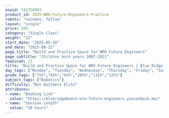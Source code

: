 ```yaml
---
ecwid: 741758993
product_id: 2025-WRO-Future-Engineers-Practice
robots: "noindex, follow"
layout: "single"
price: 299
category: "Single Class"
weight: "12"
start_date: "2025-05-20"
end_date: "2025-08-22"
page_title: "Build and Practice Space for WRO Future Engineers"
page_subtitle: "Children born years 2007-2011"
featured: 73
title: "Build and Practice Space for WRO Future Engineers | Blue Ridge Boost"
day_tags: ["Monday", "Tuesday", "Wednesday", "Thursday", "Friday", "Saturday", "Sunday"]
grade_tags: ["7th","8th","9th","10th","11th","12th"]
subject_tags: ["Robotics"]
difficulty: "Bot Builders Elite"
attributes:
- name: "Booking Link"
  value: "https://blueridgeboost-wro-future-engineers.youcanbook.me/"
- name: "Session Length"
  value: "10 hours"
---
```

